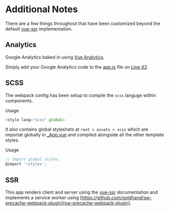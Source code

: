 # Additional Notes
There are a few things throughout that have been customized beyond the default [vue-ssr](https://ssr.vuejs.org/en/) implementation.

## Analytics
Google Analytics baked in using [Vue Analytics](https://github.com/MatteoGabriele/vue-analytics).

Simply add your Google Analytics code to the [app.js](https://github.com/jomurgel/project-acorn-ssr/blob/master/src/app.js) file on [Line 43](https://github.com/jomurgel/project-acorn-ssr/blob/master/src/app.js#L43).

## SCSS
The webpack config has been setup to compile the `scss` languge within components.

Usage
``` javascript
<style lang="scss" global>
```

It also contains global styleshets at `root > assets > scss` which are importat globally in [_App.vue](https://github.com/jomurgel/project-acorn-ssr/blob/master/src/_App.vue) and compiled alongside all the other template styles.

Usage
``` javascript
// Import global styles.
@import '~styles';
```

## SSR
This app renders client and server using the [vue-ssr](https://ssr.vuejs.org/en/) documentation and implements a service worker using [https://github.com/goldhand/sw-precache-webpack-plugin](sw-precache-webpack-plugin).